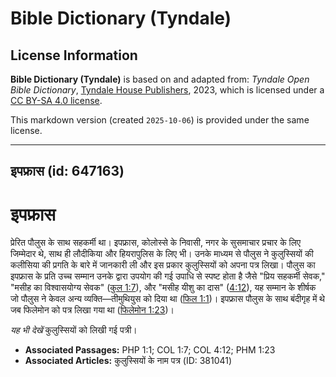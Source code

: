 # Bible Dictionary (Tyndale)

## License Information

**Bible Dictionary (Tyndale)** is based on and adapted from: _Tyndale Open Bible Dictionary_, [Tyndale House Publishers](https://tyndaleopenresources.com/), 2023, which is licensed under a [CC BY-SA 4.0 license](https://creativecommons.org/licenses/by-sa/4.0/legalcode.en).

This markdown version (created `2025-10-06`) is provided under the same license.



--------------------------------

## इपफ्रास (id: 647163)

इपफ्रास
=======

प्रेरित पौलुस के साथ सहकर्मी था। इपफ्रास, कोलोस्से के निवासी, नगर के सुसमाचार प्रचार के लिए जिम्मेदार थे, साथ ही लौदीकिया और हियरापुलिस के लिए भी। उनके माध्यम से पौलुस ने कुलुस्सियों की कलीसिया की प्रगति के बारे में जानकारी ली और इस प्रकार कुलुस्सियों को अपना पत्र लिखा। पौलुस का इपफ्रास के प्रति उच्च सम्मान उनके द्वारा उपयोग की गई उपाधि से स्पष्ट होता है जैसे "प्रिय सहकर्मी सेवक," "मसीह का विश्वासयोग्य सेवक" ([कुल 1:7](https://ref.ly/Col1:7)), और "मसीह यीशु का दास" ([4:12](https://ref.ly/Col4:12)), यह सम्मान के शीर्षक जो पौलुस ने केवल अन्य व्यक्ति—तीमुथियुस को दिया था ([फिल 1:1](https://ref.ly/Phil1:1))। इपफ्रास पौलुस के साथ बंदीगृह में थे जब फिलेमोन को पत्र लिखा गया था ([फिलेमोन 1:23](https://ref.ly/Phlm1:23))।

*यह भी देखें* कुलुस्सियों को लिखी गई पत्री।

* **Associated Passages:** PHP 1:1; COL 1:7; COL 4:12; PHM 1:23
* **Associated Articles:** कुलुस्सियों के नाम पत्र (ID: 381041)

